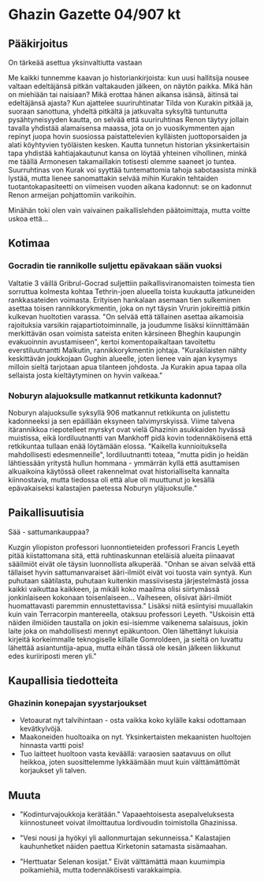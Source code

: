 # Ghazin Gazette 04/907 kt

## Pääkirjoitus

On tärkeää asettua yksinvaltiutta vastaan

Me kaikki tunnemme kaavan jo historiankirjoista: kun uusi hallitsija nousee valtaan edeltäjänsä pitkän valtakauden jälkeen, on näytön paikka. Mikä hän on miehiään tai naisiaan? Mikä erottaa hänen aikansa isänsä, äitinsä tai edeltäjänsä ajasta? Kun ajattelee suuriruhtinatar Tilda von Kurakin pitkää ja, suoraan sanottuna, yhdeltä pitkältä ja jatkuvalta syksyltä tuntunutta pysähtyneisyyden kautta, on selvää että suuriruhtinas Renon täytyy jollain tavalla yhdistää alamaisensa maassa, jota on jo vuosikymmenten ajan repinyt juopa hovin suosiossa paistattelevien kylläisten juottoporsaiden ja alati köyhtyvien työläisten kesken. Kautta tunnetun historian yksinkertaisin tapa yhdistää kahtiajakautunut kansa on löytää yhteinen vihollinen, minkä me täällä Armonesen takamaillakin totisesti olemme saaneet jo tuntea. Suurruhtinas von Kurak voi syyttää tuntemattomia tahoja sabotaasista minkä lystää, mutta lienee sanomattakin selvää mihin Kurakin tehtaiden tuotantokapasiteetti on viimeisen vuoden aikana kadonnut: se on kadonnut Renon armeijan pohjattomiin varikoihin. 

Minähän toki olen vain vaivainen paikallislehden päätoimittaja, mutta voitte uskoa että...


## Kotimaa

### Gocradin tie rannikolle suljettu epävakaan sään vuoksi

Valtatie 3 väillä Gribrul-Gocrad suljettiin paikallisviranomaisten toimesta tien sorruttua kolmesta kohtaa Tethrin-joen alueella toista kuukautta jatkuneiden rankkasateiden voimasta. Erityisen hankalaan asemaan tien sulkeminen asettaa toisen rannikkorykmentin, joka on nyt täysin Vrurin jokireittiä pitkin kulkevan huoltotien varassa. "On selvää että tällainen asettaa aikamoisia rajoituksia varsikin rajapartiotoiminnalle, ja joudumme lisäksi kiinnittämään merkittävän osan voimista sateista eniten kärsineen Bheghin kaupungin evakuoinnin avustamiseen", kertoi komentopaikaltaan tavoitettu everstiluutnantti Malkutin, rannikkorykmentin johtaja. "Kurakilaisten nähty keskittävän joukkojaan Gughin alueelle, joten lienee vain ajan kysymys milloin sieltä tarjotaan apua tilanteen johdosta. Ja Kurakin apua tapaa olla sellaista josta kieltäytyminen on hyvin vaikeaa."

### Noburyn alajuoksulle matkannut retkikunta kadonnut?

Noburyn alajuoksulle syksyllä 906 matkannut retkikunta on julistettu kadonneeksi ja sen epäillään eksyneen talvimyrskyissä. Viime talvena itärannikkoa riepotelleet myrskyt ovat vielä Ghazinin asukkaiden hyvässä muistissa, eikä lordiluutnantti van Mankhoff pidä kovin todennäköisenä että retkikuntaa tullaan enää löytämään elossa. "Kaikella kunnioituksella mahdollisesti edesmenneille", lordiluutnantti toteaa, "mutta pidin jo heidän lähtiessään yritystä hullun hommana - ymmärrän kyllä että asuttamisen alkuaikoina käytössä olleet rakennelmat ovat historialliselta kannalta kiinnostavia, mutta tiedossa oli että alue oli muuttunut jo kesällä epävakaiseksi kalastajien paetessa Noburyn yläjuoksulle."

## Paikallisuutisia 

Sää - sattumankauppaa?

Kuzgin yliopiston professori luonnontieteiden professori Francis Leyeth pitää kiistattomana sitä, että ruhtinaskunnan eteläisiä alueita piinaavat sääilmiöt eivät ole täysin luonnollista alkuperää. "Onhan se aivan selvää että tällaiset hyvin sattumanvaraiset ääri-ilmiöt eivät voi tuosta vain syntyä. Kun puhutaan säätilasta, puhutaan kuitenkin massiivisesta järjestelmästä jossa kaikki vaikuttaa kaikkeen, ja mikäli koko maailma olisi siirtymässä jonkinlaiseen kokonaan toisenlaiseen... Vaiheseen, olisivat ääri-ilmiöt huomattavasti paremmin ennustettavissa." Lisäksi niitä esiintyisi muuallakin kuin vain Terracorpin mantereella, otaksuu professori Leyeth. "Uskoisin että näiden ilmiöiden taustalla on jokin esi-isiemme vaikenema salaisuus, jokin laite joka on mahdollisesti mennyt epäkuntoon. Olen lähettänyt lukuisia kirjeitä korkeimmalle teknogiselle killalle Gomroldeen, ja sieltä on luvattu lähettää asiantuntija-apua, mutta eihän tässä ole kesän jälkeen liikkunut edes kuriiriposti meren yli."

## Kaupallisia tiedotteita

### Ghazinin konepajan syystarjoukset

- Vetoaurat nyt talvihintaan - osta vaikka koko kylälle kaksi odottamaan kevätkylvöjä.
- Maakoneiden huoltoaika on nyt. Yksinkertaisten mekaanisten huoltojen hinnasta vartti pois!
- Tuo laitteet huoltoon vasta keväällä: varaosien saatavuus on ollut heikkoa, joten suosittelemme lykkäämään muut kuin välttämättömät korjaukset yli talven. 

## Muuta

- "Kodinturvajoukkoja kerätään." Vapaaehtoisesta asepalveluksesta kiinnostuneet voivat ilmoittautua lordivoudin toimistolla Ghazinissa.

- "Vesi nousi ja hyökyi yli aallonmurtajan sekunneissa." Kalastajien kauhunhetket näiden paettua Kirketonin satamasta sisämaahan.

- "Herttuatar Selenan kosijat." Eivät välttämättä maan kuumimpia poikamiehiä, mutta todennäköisesti varakkaimpia.